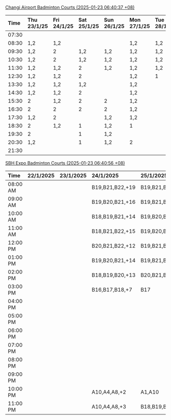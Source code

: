 [Changi Airport Badminton Courts (2025-01-23 06:40:37 +08)](https://www.carc.org.sg/FacilityBooking.aspx)

| Time   | Thu 23/1/25   | Fri 24/1/25   | Sat 25/1/25   | Sun 26/1/25   | Mon 27/1/25   | Tue 28/1/25   | Wed 29/1/25   |
|:-------|:--------------|:--------------|:--------------|:--------------|:--------------|:--------------|:--------------|
| 07:30  |               |               |               |               |               |               |               |
| 08:30  | 1,2           | 1,2           |               |               | 1,2           | 1,2           |               |
| 09:30  | 1,2           | 2             | 1,2           | 1,2           | 1,2           | 1,2           |               |
| 10:30  | 1,2           | 2             | 1,2           | 1,2           | 1,2           | 1,2           |               |
| 11:30  | 1,2           | 1,2           | 2             | 1,2           | 1,2           | 1,2           |               |
| 12:30  | 1,2           | 1,2           | 2             |               | 1,2           | 1             |               |
| 13:30  | 1,2           | 1,2           | 1,2           |               | 1,2           |               |               |
| 14:30  | 1,2           | 1,2           | 2             |               | 1,2           |               |               |
| 15:30  | 2             | 1,2           | 2             | 2             | 1,2           |               |               |
| 16:30  | 2             | 2             | 2             | 2             | 1,2           |               |               |
| 17:30  | 1,2           | 2             |               | 1,2           | 1,2           |               |               |
| 18:30  | 2             | 1,2           | 1             | 1,2           | 1             |               |               |
| 19:30  | 2             |               | 1             | 1,2           |               |               |               |
| 20:30  | 1,2           |               | 1             | 1,2           | 2             |               |               |
| 21:30  |               |               |               |               |               |               |               |

[SBH Expo Badminton Courts (2025-01-23 06:40:56 +08)](https://singaporebadmintonhall.getomnify.com/widgets/O3MRKGBH359GA55KHMG1RD)

| Time     | 22/1/2025   | 23/1/2025   | 24/1/2025       | 25/1/2025       | 26/1/2025       | 27/1/2025       | 28/1/2025       |
|:---------|:------------|:------------|:----------------|:----------------|:----------------|:----------------|:----------------|
| 08:00 AM |             |             | B19,B21,B22,+19 | B19,B21,B22,+12 | A7,B14,B15,+1   | B14,B18,B22,+7  | B19,B21,B22,+14 |
| 09:00 AM |             |             | B19,B20,B21,+16 | B19,B21,B22,+12 |                 |                 | B19,B21,B22,+14 |
| 10:00 AM |             |             | B18,B19,B21,+14 | B19,B20,B21,+15 |                 |                 | B19,B21,B22,+15 |
| 11:00 AM |             |             | B18,B21,B22,+15 | B19,B20,B21,+15 |                 |                 | B19,B21,B22,+14 |
| 12:00 PM |             |             | B20,B21,B22,+12 | B19,B21,B22,+17 |                 | A5              | B19,B21,B22,+17 |
| 01:00 PM |             |             | B19,B20,B21,+14 | B19,B21,B22,+17 |                 | A8,A9,B22,+1    | B19,B21,B22,+19 |
| 02:00 PM |             |             | B18,B19,B20,+13 | B20,B21,B22,+10 | B22             | B11,B14         | B19,B21,B22,+16 |
| 03:00 PM |             |             | B16,B17,B18,+7  | B17             |                 |                 | A1,B11          |
| 04:00 PM |             |             |                 |                 |                 |                 | B11             |
| 05:00 PM |             |             |                 |                 |                 |                 | B12,B13,B14     |
| 06:00 PM |             |             |                 |                 |                 | A5,A7,A8,+1     | B13,B14,B18,+9  |
| 07:00 PM |             |             |                 |                 |                 | A10,A8,B14,+5   | B14,B15,B18,+10 |
| 08:00 PM |             |             |                 |                 | B13             | B19,B20,B21,+12 |                 |
| 09:00 PM |             |             |                 |                 | A9,B15,B16,+3   | B19,B20,B21,+15 | A6,A8,A9        |
| 10:00 PM |             |             | A10,A4,A8,+2    | A1,A10          | B20,B21,B22,+17 | A10,A8,A9,+7    | A10,A8,A9,+7    |
| 11:00 PM |             |             | A10,A4,A8,+3    | B18,B19,B20,+8  | B20,B21,B22,+19 | A10,A8,A9,+7    | A10,A8,A9,+7    |
